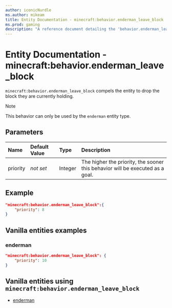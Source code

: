 ```yaml
---
author: iconicNurdle
ms.author: mikeam
title: Entity Documentation - minecraft:behavior.enderman_leave_block
ms.prod: gaming
description: "A reference document detailing the 'behavior.enderman_leave_block' entity goal"
---
```


# Entity Documentation - minecraft:behavior.enderman_leave_block

`minecraft:behavior.enderman_leave_block` compels the entity to drop the block they are currently holding.

> [!NOTE]
> This behavior can only be used by the `enderman` entity type.

## Parameters

|Name |Default Value  |Type  |Description  |
|:----------|:----------|:----------|:----------|
|priority|*not set*|Integer|The higher the priority, the sooner this behavior will be executed as a goal.|

## Example

```json
"minecraft:behavior.enderman_leave_block":{
    "priority": 8
}
```

## Vanilla entities examples

### enderman

```json
"minecraft:behavior.enderman_leave_block": {
    "priority": 10
}
```

## Vanilla entities using `minecraft:behavior.enderman_leave_block`

- [enderman](../../../../Source/VanillaBehaviorPack_Snippets/entities/enderman.md)
